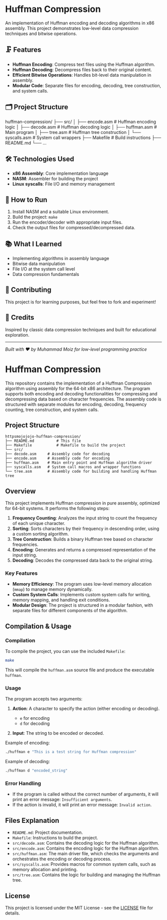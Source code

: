# Huffman Compression

An implementation of Huffman encoding and decoding algorithms in x86 assembly. This project demonstrates low-level data compression techniques and bitwise operations.

## 🗜️ Features

- **Huffman Encoding**: Compress text files using the Huffman algorithm.
- **Huffman Decoding**: Decompress files back to their original content.
- **Efficient Bitwise Operations**: Handles bit-level data manipulation in assembly.
- **Modular Code**: Separate files for encoding, decoding, tree construction, and system calls.

## 🗂️ Project Structure
huffman-compression/
├── src/
│ ├── encode.asm # Huffman encoding logic
│ ├── decode.asm # Huffman decoding logic
│ ├── huffman.asm # Main program
│ ├── tree.asm # Huffman tree construction
│ └── syscalls.asm # System call wrappers
├── Makefile # Build instructions
├── README.md
└── ...

## 🛠️ Technologies Used

- **x86 Assembly**: Core implementation language
- **NASM**: Assembler for building the project
- **Linux syscalls**: File I/O and memory management

## 📝 How to Run

1. Install NASM and a suitable Linux environment.
2. Build the project: `make`
3. Run the encoder/decoder with appropriate input files.
4. Check the output files for compressed/decompressed data.

## 📚 What I Learned

- Implementing algorithms in assembly language
- Bitwise data manipulation
- File I/O at the system call level
- Data compression fundamentals

## 🤝 Contributing

This project is for learning purposes, but feel free to fork and experiment!

## 📖 Credits

Inspired by classic data compression techniques and built for educational exploration.

---

*Built with ❤️ by Muhammad Moiz for low-level programming practice*
# Huffman Compression

This repository contains the implementation of a Huffman Compression algorithm using assembly for the 64-bit x86 architecture. The program supports both encoding and decoding functionalities for compressing and decompressing data based on character frequencies. The assembly code is structured with separate modules for encoding, decoding, frequency counting, tree construction, and system calls.

## Project Structure

```
httpsmojojojo-huffman-compression/
├── README.md          # This file
├── Makefile           # Makefile to build the project
└── src/
├── decode.asm     # Assembly code for decoding
├── encode.asm     # Assembly code for encoding
├── huffman.asm    # Main entry point and Huffman algorithm driver
├── syscalls.asm   # System call macros and wrapper functions
└── tree.asm       # Assembly code for building and handling Huffman tree
````

## Overview

This project implements Huffman compression in pure assembly, optimized for 64-bit systems. It performs the following steps:

1. **Frequency Counting**: Analyzes the input string to count the frequency of each unique character.
2. **Sorting**: Sorts characters by their frequency in descending order, using a custom sorting algorithm.
3. **Tree Construction**: Builds a binary Huffman tree based on character frequencies.
4. **Encoding**: Generates and returns a compressed representation of the input string.
5. **Decoding**: Decodes the compressed data back to the original string.

### Key Features

- **Memory Efficiency**: The program uses low-level memory allocation (`mmap`) to manage memory dynamically.
- **Custom System Calls**: Implements custom system calls for writing, memory mapping, and handling exit conditions.
- **Modular Design**: The project is structured in a modular fashion, with separate files for different components of the algorithm.

## Compilation & Usage

### Compilation

To compile the project, you can use the included `Makefile`:

```bash
make
````

This will compile the `huffman.asm` source file and produce the executable `huffman`.

### Usage

The program accepts two arguments:

1. **Action**: A character to specify the action (either encoding or decoding).

   * `e` for encoding
   * `d` for decoding
2. **Input**: The string to be encoded or decoded.

Example of encoding:

```bash
./huffman e "This is a test string for Huffman compression"
```

Example of decoding:

```bash
./huffman d "encoded_string"
```

### Error Handling

* If the program is called without the correct number of arguments, it will print an error message: `Insufficient arguments`.
* If the action is invalid, it will print an error message: `Invalid action`.

## Files Explanation

* `README.md`: Project documentation.
* `Makefile`: Instructions to build the project.
* `src/decode.asm`: Contains the decoding logic for the Huffman algorithm.
* `src/encode.asm`: Contains the encoding logic for the Huffman algorithm.
* `src/huffman.asm`: The main driver file, which checks the arguments and orchestrates the encoding or decoding process.
* `src/syscalls.asm`: Provides macros for common system calls, such as memory allocation and printing.
* `src/tree.asm`: Contains the logic for building and managing the Huffman tree.

## License

This project is licensed under the MIT License - see the [LICENSE](LICENSE) file for details.
